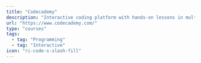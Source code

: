 ```yaml
---
title: "Codecademy"
description: "Interactive coding platform with hands-on lessons in multiple programming languages"
url: "https://www.codecademy.com/"
type: "courses"
tags:
  - tag: "Programming"
  - tag: "Interactive"
icon: "ri-code-s-slash-fill"
---
```

